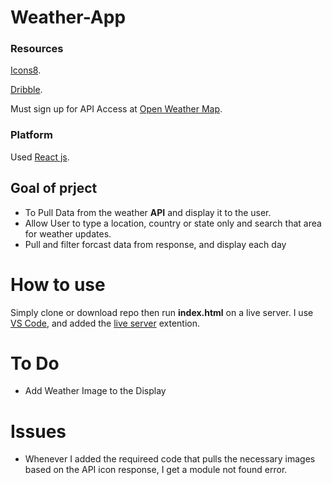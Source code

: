 # Weather-App

### Resources

[Icons8](https://icons8.com/).

[Dribble](https://dribbble.com/shots/7994073-Weather-App-Design/attachments/526038?mode=media).

Must sign up for API Access at [Open Weather Map](https://openweathermap.org).

### Platform

Used [React js](https://reactjs.org/docs/getting-started.html).

## Goal of prject

- To Pull Data from the weather **API** and display it to the user.
- Allow User to type a location, country or state only and search that area for weather updates.
- Pull and filter forcast data from response, and display each day

# How to use

Simply clone or download repo then run **index.html** on a live server.
I use [VS Code](https://code.visualstudio.com/download), and added the [live server](https://marketplace.visualstudio.com/items?itemName=ritwickdey.LiveServer) extention.

# To Do

- Add Weather Image to the Display

# Issues

- Whenever I added the requireed code that pulls the necessary images based on the API icon response, I get a module not found error.
